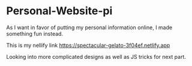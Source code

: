 # Personal-Website-pi
As I want in favor of putting my personal information online, I made something fun instead.

This is my nellify link
https://spectacular-gelato-3f04ef.netlify.app

Looking into more complicated designs as well as JS tricks for next part.
